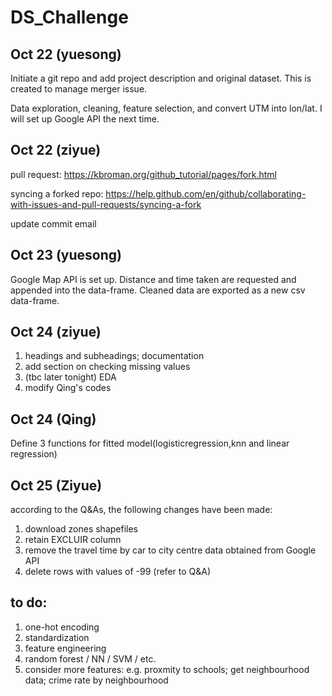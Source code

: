 # DS_Challenge

## Oct 22 (yuesong)
Initiate a git repo and add project description and original dataset. This is created to manage merger issue.

Data exploration, cleaning, feature selection, and convert UTM into lon/lat. I will set up Google API the next time.

## Oct 22 (ziyue)
pull request:
https://kbroman.org/github_tutorial/pages/fork.html

syncing a forked repo:
https://help.github.com/en/github/collaborating-with-issues-and-pull-requests/syncing-a-fork

update commit email

## Oct 23 (yuesong)
Google Map API is set up. Distance and time taken are requested and appended into the data-frame. Cleaned data are exported as a new csv data-frame.

## Oct 24 (ziyue)
1. headings and subheadings; documentation
2. add section on checking missing values
3. (tbc later tonight) EDA
4. modify Qing's codes 

## Oct 24 (Qing)
Define 3 functions for fitted model(logisticregression,knn and linear regression)

## Oct 25 (Ziyue)
according to the Q&As, the following changes have been made:
1. download zones shapefiles
2. retain EXCLUIR column
3. remove the travel time by car to city centre data obtained from Google API
4. delete rows with values of -99 (refer to Q&A)

## to do:
1. one-hot encoding
2. standardization
3. feature engineering
4. random forest / NN / SVM / etc.
5. consider more features: e.g. proxmity to schools; get neighbourhood data; crime rate by neighbourhood